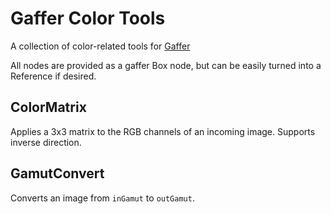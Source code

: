 # Gaffer Color Tools
A collection of color-related tools for [Gaffer](https://www.gafferhq.org)

All nodes are provided as a gaffer Box node, but can be easily turned into a Reference if desired.

## ColorMatrix
Applies a 3x3 matrix to the RGB channels of an incoming image. Supports inverse direction.

## GamutConvert
Converts an image from `inGamut` to `outGamut`.
